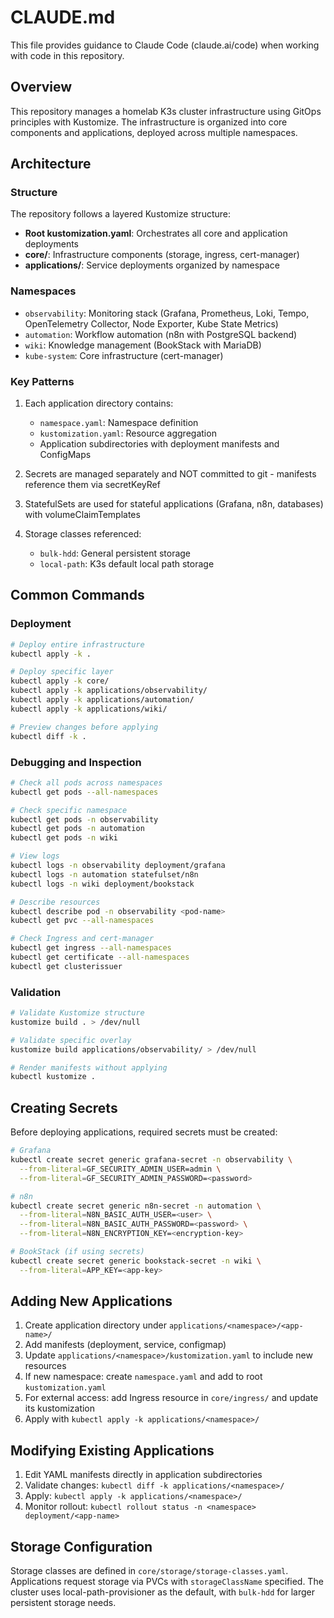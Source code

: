 # CLAUDE.md

This file provides guidance to Claude Code (claude.ai/code) when working with code in this repository.

## Overview

This repository manages a homelab K3s cluster infrastructure using GitOps principles with Kustomize. The infrastructure is organized into core components and applications, deployed across multiple namespaces.

## Architecture

### Structure
The repository follows a layered Kustomize structure:
- **Root kustomization.yaml**: Orchestrates all core and application deployments
- **core/**: Infrastructure components (storage, ingress, cert-manager)
- **applications/**: Service deployments organized by namespace

### Namespaces
- `observability`: Monitoring stack (Grafana, Prometheus, Loki, Tempo, OpenTelemetry Collector, Node Exporter, Kube State Metrics)
- `automation`: Workflow automation (n8n with PostgreSQL backend)
- `wiki`: Knowledge management (BookStack with MariaDB)
- `kube-system`: Core infrastructure (cert-manager)

### Key Patterns
1. Each application directory contains:
   - `namespace.yaml`: Namespace definition
   - `kustomization.yaml`: Resource aggregation
   - Application subdirectories with deployment manifests and ConfigMaps

2. Secrets are managed separately and NOT committed to git - manifests reference them via secretKeyRef

3. StatefulSets are used for stateful applications (Grafana, n8n, databases) with volumeClaimTemplates

4. Storage classes referenced:
   - `bulk-hdd`: General persistent storage
   - `local-path`: K3s default local path storage

## Common Commands

### Deployment
```bash
# Deploy entire infrastructure
kubectl apply -k .

# Deploy specific layer
kubectl apply -k core/
kubectl apply -k applications/observability/
kubectl apply -k applications/automation/
kubectl apply -k applications/wiki/

# Preview changes before applying
kubectl diff -k .
```

### Debugging and Inspection
```bash
# Check all pods across namespaces
kubectl get pods --all-namespaces

# Check specific namespace
kubectl get pods -n observability
kubectl get pods -n automation
kubectl get pods -n wiki

# View logs
kubectl logs -n observability deployment/grafana
kubectl logs -n automation statefulset/n8n
kubectl logs -n wiki deployment/bookstack

# Describe resources
kubectl describe pod -n observability <pod-name>
kubectl get pvc --all-namespaces

# Check Ingress and cert-manager
kubectl get ingress --all-namespaces
kubectl get certificate --all-namespaces
kubectl get clusterissuer
```

### Validation
```bash
# Validate Kustomize structure
kustomize build . > /dev/null

# Validate specific overlay
kustomize build applications/observability/ > /dev/null

# Render manifests without applying
kubectl kustomize .
```

## Creating Secrets

Before deploying applications, required secrets must be created:

```bash
# Grafana
kubectl create secret generic grafana-secret -n observability \
  --from-literal=GF_SECURITY_ADMIN_USER=admin \
  --from-literal=GF_SECURITY_ADMIN_PASSWORD=<password>

# n8n
kubectl create secret generic n8n-secret -n automation \
  --from-literal=N8N_BASIC_AUTH_USER=<user> \
  --from-literal=N8N_BASIC_AUTH_PASSWORD=<password> \
  --from-literal=N8N_ENCRYPTION_KEY=<encryption-key>

# BookStack (if using secrets)
kubectl create secret generic bookstack-secret -n wiki \
  --from-literal=APP_KEY=<app-key>
```

## Adding New Applications

1. Create application directory under `applications/<namespace>/<app-name>/`
2. Add manifests (deployment, service, configmap)
3. Update `applications/<namespace>/kustomization.yaml` to include new resources
4. If new namespace: create `namespace.yaml` and add to root `kustomization.yaml`
5. For external access: add Ingress resource in `core/ingress/` and update its kustomization
6. Apply with `kubectl apply -k applications/<namespace>/`

## Modifying Existing Applications

1. Edit YAML manifests directly in application subdirectories
2. Validate changes: `kubectl diff -k applications/<namespace>/`
3. Apply: `kubectl apply -k applications/<namespace>/`
4. Monitor rollout: `kubectl rollout status -n <namespace> deployment/<app-name>`

## Storage Configuration

Storage classes are defined in `core/storage/storage-classes.yaml`. Applications request storage via PVCs with `storageClassName` specified. The cluster uses local-path-provisioner as the default, with `bulk-hdd` for larger persistent storage needs.
